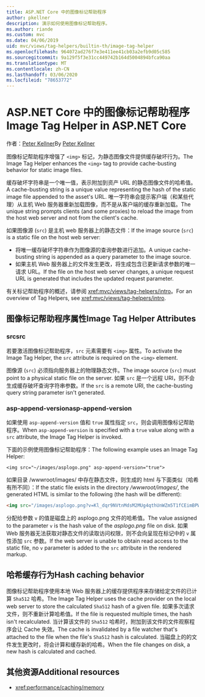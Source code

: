 ```yaml
---
title: ASP.NET Core 中的图像标记帮助程序
author: pkellner
description: 演示如何使用图像标记帮助程序。
ms.author: riande
ms.custom: mvc
ms.date: 04/06/2019
uid: mvc/views/tag-helpers/builtin-th/image-tag-helper
ms.openlocfilehash: 964072ad276f7e3e411ee41cb03a2efb9d05c585
ms.sourcegitcommit: 9a129f5f3e31cc449742b164d5004894bfca90aa
ms.translationtype: MT
ms.contentlocale: zh-CN
ms.lasthandoff: 03/06/2020
ms.locfileid: "78653772"
---
```

# <a name="image-tag-helper-in-aspnet-core"></a><span data-ttu-id="343c3-103">ASP.NET Core 中的图像标记帮助程序</span><span class="sxs-lookup"><span data-stu-id="343c3-103">Image Tag Helper in ASP.NET Core</span></span>

<span data-ttu-id="343c3-104">作者：[Peter Kellner](https://peterkellner.net)</span><span class="sxs-lookup"><span data-stu-id="343c3-104">By [Peter Kellner](https://peterkellner.net)</span></span>

<span data-ttu-id="343c3-105">图像标记帮助程序增强了 `<img>` 标记，为静态图像文件提供缓存破坏行为。</span><span class="sxs-lookup"><span data-stu-id="343c3-105">The Image Tag Helper enhances the `<img>` tag to provide cache-busting behavior for static image files.</span></span>

<span data-ttu-id="343c3-106">缓存破坏字符串是一个唯一值，表示附加到资产 URL 的静态图像文件的哈希值。</span><span class="sxs-lookup"><span data-stu-id="343c3-106">A cache-busting string is a unique value representing the hash of the static image file appended to the asset's URL.</span></span> <span data-ttu-id="343c3-107">唯一字符串会提示客户端（和某些代理）从主机 Web 服务器重新加载图像，而不是从客户端的缓存重新加载。</span><span class="sxs-lookup"><span data-stu-id="343c3-107">The unique string prompts clients (and some proxies) to reload the image from the host web server and not from the client's cache.</span></span>

<span data-ttu-id="343c3-108">如果图像源 (`src`) 是主机 web 服务器上的静态文件：</span><span class="sxs-lookup"><span data-stu-id="343c3-108">If the image source (`src`) is a static file on the host web server:</span></span>

* <span data-ttu-id="343c3-109">将唯一缓存破坏字符串作为图像源的查询参数进行追加。</span><span class="sxs-lookup"><span data-stu-id="343c3-109">A unique cache-busting string is appended as a query parameter to the image source.</span></span>
* <span data-ttu-id="343c3-110">如果主机 Web 服务器上的文件发生更改，将生成包含已更新请求参数的唯一请求 URL。</span><span class="sxs-lookup"><span data-stu-id="343c3-110">If the file on the host web server changes, a unique request URL is generated that includes the updated request parameter.</span></span>

<span data-ttu-id="343c3-111">有关标记帮助程序的概述，请参阅 <xref:mvc/views/tag-helpers/intro>。</span><span class="sxs-lookup"><span data-stu-id="343c3-111">For an overview of Tag Helpers, see <xref:mvc/views/tag-helpers/intro>.</span></span>

## <a name="image-tag-helper-attributes"></a><span data-ttu-id="343c3-112">图像标记帮助程序属性</span><span class="sxs-lookup"><span data-stu-id="343c3-112">Image Tag Helper Attributes</span></span>

### <a name="src"></a><span data-ttu-id="343c3-113">src</span><span class="sxs-lookup"><span data-stu-id="343c3-113">src</span></span>

<span data-ttu-id="343c3-114">若要激活图像标记帮助程序，`src` 元素需要有 `<img>` 属性。</span><span class="sxs-lookup"><span data-stu-id="343c3-114">To activate the Image Tag Helper, the `src` attribute is required on the `<img>` element.</span></span>

<span data-ttu-id="343c3-115">图像源 (`src`) 必须指向服务器上的物理静态文件。</span><span class="sxs-lookup"><span data-stu-id="343c3-115">The image source (`src`) must point to a physical static file on the server.</span></span> <span data-ttu-id="343c3-116">如果 `src` 是一个远程 URI，则不会生成缓存破坏查询字符串参数。</span><span class="sxs-lookup"><span data-stu-id="343c3-116">If the `src` is a remote URI, the cache-busting query string parameter isn't generated.</span></span>

### <a name="asp-append-version"></a><span data-ttu-id="343c3-117">asp-append-version</span><span class="sxs-lookup"><span data-stu-id="343c3-117">asp-append-version</span></span>

<span data-ttu-id="343c3-118">如果使用 `asp-append-version` 值和 `true` 属性指定 `src`，则会调用图像标记帮助程序。</span><span class="sxs-lookup"><span data-stu-id="343c3-118">When `asp-append-version` is specified with a `true` value along with a `src` attribute, the Image Tag Helper is invoked.</span></span>

<span data-ttu-id="343c3-119">下面的示例使用图像标记帮助程序：</span><span class="sxs-lookup"><span data-stu-id="343c3-119">The following example uses an Image Tag Helper:</span></span>

```cshtml
<img src="~/images/asplogo.png" asp-append-version="true">
```

<span data-ttu-id="343c3-120">如果目录 /wwwroot/images/ 中存在静态文件，则生成的 html 与下面类似（哈希有所不同）：</span><span class="sxs-lookup"><span data-stu-id="343c3-120">If the static file exists in the directory */wwwroot/images/*, the generated HTML is similar to the following (the hash will be different):</span></span>

```html
<img src="/images/asplogo.png?v=Kl_dqr9NVtnMdsM2MUg4qthUnWZm5T1fCEimBPWDNgM">
```

<span data-ttu-id="343c3-121">分配给参数 `v` 的值是磁盘上的 asplogo.png 文件的哈希值。</span><span class="sxs-lookup"><span data-stu-id="343c3-121">The value assigned to the parameter `v` is the hash value of the *asplogo.png* file on disk.</span></span> <span data-ttu-id="343c3-122">如果 Web 服务器无法获取对静态文件的读取访问权限，则不会向呈现在标记中的 `v` 属性添加 `src` 参数。</span><span class="sxs-lookup"><span data-stu-id="343c3-122">If the web server is unable to obtain read access to the static file, no `v` parameter is added to the `src` attribute in the rendered markup.</span></span>

## <a name="hash-caching-behavior"></a><span data-ttu-id="343c3-123">哈希缓存行为</span><span class="sxs-lookup"><span data-stu-id="343c3-123">Hash caching behavior</span></span>

<span data-ttu-id="343c3-124">图像标记帮助程序使用本地 Web 服务器上的缓存提供程序来存储给定文件的已计算 `Sha512` 哈希。</span><span class="sxs-lookup"><span data-stu-id="343c3-124">The Image Tag Helper uses the cache provider on the local web server to store the calculated `Sha512` hash of a given file.</span></span> <span data-ttu-id="343c3-125">如果多次请求文件，则不重新计算哈希值。</span><span class="sxs-lookup"><span data-stu-id="343c3-125">If the file is requested multiple times, the hash isn't recalculated.</span></span> <span data-ttu-id="343c3-126">当计算该文件的 `Sha512` 哈希时，附加到该文件的文件观察程序会让 Cache 失效。</span><span class="sxs-lookup"><span data-stu-id="343c3-126">The cache is invalidated by a file watcher that's attached to the file when the file's `Sha512` hash is calculated.</span></span> <span data-ttu-id="343c3-127">当磁盘上的的文件发生更改时，将会计算和缓存新的哈希。</span><span class="sxs-lookup"><span data-stu-id="343c3-127">When the file changes on disk, a new hash is calculated and cached.</span></span>

## <a name="additional-resources"></a><span data-ttu-id="343c3-128">其他资源</span><span class="sxs-lookup"><span data-stu-id="343c3-128">Additional resources</span></span>

* <xref:performance/caching/memory>
